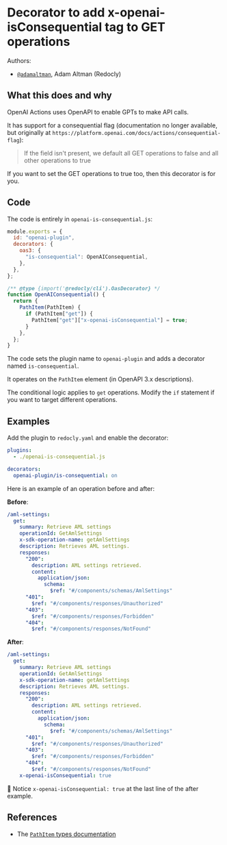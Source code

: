 # Decorator to add x-openai-isConsequential tag to GET operations

Authors:

- [`@adamaltman`](https://github.com/adamaltman), Adam Altman (Redocly)

## What this does and why

OpenAI Actions uses OpenAPI to enable GPTs to make API calls.

It has support for a consequential flag (documentation no longer available, but originally at `https://platform.openai.com/docs/actions/consequential-flag`):

> If the field isn't present, we default all GET operations to false and all other operations to true

If you want to set the GET operations to true too, then this decorator is for you.

## Code

The code is entirely in `openai-is-consequential.js`:

```javascript
module.exports = {
  id: "openai-plugin",
  decorators: {
    oas3: {
      "is-consequential": OpenAIConsequential,
    },
  },
};

/** @type {import('@redocly/cli').OasDecorator} */
function OpenAIConsequential() {
  return {
    PathItem(PathItem) {
      if (PathItem["get"]) {
        PathItem["get"]["x-openai-isConsequential"] = true;
      }
    },
  };
}
```

The code sets the plugin name to `openai-plugin` and adds a decorator named `is-consequential`.

It operates on the `PathItem` element (in OpenAPI 3.x descriptions).

The conditional logic applies to `get` operations. Modify the `if` statement if you want to target different operations.

## Examples

Add the plugin to `redocly.yaml` and enable the decorator:

```yaml
plugins:
  - ./openai-is-consequential.js

decorators:
  openai-plugin/is-consequential: on
```

Here is an example of an operation before and after:

**Before**:

```yaml
/aml-settings:
  get:
    summary: Retrieve AML settings
    operationId: GetAmlSettings
    x-sdk-operation-name: getAmlSettings
    description: Retrieves AML settings.
    responses:
      "200":
        description: AML settings retrieved.
        content:
          application/json:
            schema:
              $ref: "#/components/schemas/AmlSettings"
      "401":
        $ref: "#/components/responses/Unauthorized"
      "403":
        $ref: "#/components/responses/Forbidden"
      "404":
        $ref: "#/components/responses/NotFound"
```

**After**:

```yaml
/aml-settings:
  get:
    summary: Retrieve AML settings
    operationId: GetAmlSettings
    x-sdk-operation-name: getAmlSettings
    description: Retrieves AML settings.
    responses:
      "200":
        description: AML settings retrieved.
        content:
          application/json:
            schema:
              $ref: "#/components/schemas/AmlSettings"
      "401":
        $ref: "#/components/responses/Unauthorized"
      "403":
        $ref: "#/components/responses/Forbidden"
      "404":
        $ref: "#/components/responses/NotFound"
    x-openai-isConsequential: true
```

🎉 Notice `x-openai-isConsequential: true` at the last line of the after example.

## References

- The [`PathItem` types documentation](https://redocly.com/docs/openapi-visual-reference/path-item/#types)

